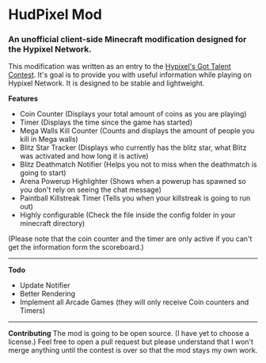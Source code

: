# HudPixel Mod
### An unofficial client-side Minecraft modification designed for the Hypixel Network.

This modification was written as an entry to the [Hypixel's Got Talent Contest](http://hypixel.net/threads/hypixels-got-talent.126629/).
It's goal is to provide you with useful information while playing on Hypixel Network. It is designed to be stable and lightweight.

 __Features__
 * Coin Counter (Displays your total amount of coins as you are playing)
 * Timer (Displays the time since the game has started)
 * Mega Walls Kill Counter (Counts and displays the amount of people you kill in Mega walls)
 * Blitz Star Tracker (Displays who currently has the blitz star, what Blitz was activated and how long it is active)
 * Blitz Deathmatch Notifier (Helps you not to miss when the deathmatch is going to start)
 * Arena Powerup Highlighter (Shows when a powerup has spawned so you don't rely on seeing the chat message)
 * Paintball Killstreak Timer (Tells you when your killstreak is going to run out)
 * Highly configurable (Check the file inside the config folder in your minecraft directory)
 
 (Please note that the coin counter and the timer are only active if you can't get the information form the scoreboard.)
 
 ***
 __Todo__
 * Update Notifier
 * Better Rendering
 * Implement all Arcade Games (they will only receive Coin counters and Timers)
 
 ***
 __Contributing__
 The mod is going to be open source. (I have yet to choose a license.) Feel free to open a pull request but please understand that I won't merge anything until the contest is over so that the mod stays my own work.
